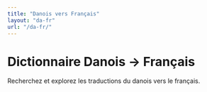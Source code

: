 ```yaml
---
title: "Danois vers Français"
layout: "da-fr"
url: "/da-fr/"
---
```


# Dictionnaire Danois → Français

Recherchez et explorez les traductions du danois vers le français.